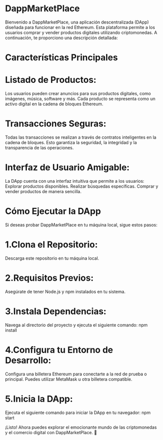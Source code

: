# DappMarketPlace
Bienvenido a DappMarketPlace, una aplicación descentralizada (DApp) diseñada para funcionar en la red Ethereum. Esta plataforma permite a los usuarios comprar y vender productos digitales utilizando criptomonedas. A continuación, te proporciono una descripción detallada:

# Características Principales
  # Listado de Productos:
  Los usuarios pueden crear anuncios para sus productos digitales, como imágenes, música, software y más.
  Cada producto se representa como un activo digital en la cadena de bloques Ethereum.

  # Transacciones Seguras:
  Todas las transacciones se realizan a través de contratos inteligentes en la cadena de bloques.
  Esto garantiza la seguridad, la integridad y la transparencia de las operaciones.

  # Interfaz de Usuario Amigable:
  La DApp cuenta con una interfaz intuitiva que permite a los usuarios:
  Explorar productos disponibles.
  Realizar búsquedas específicas.
  Comprar y vender productos de manera sencilla.

# Cómo Ejecutar la DApp
Si deseas probar DappMarketPlace en tu máquina local, sigue estos pasos:

  # 1.Clona el Repositorio:
  Descarga este repositorio en tu máquina local.
  # 2.Requisitos Previos:
  Asegúrate de tener Node.js y npm instalados en tu sistema.
  # 3.Instala Dependencias:
  Navega al directorio del proyecto y ejecuta el siguiente comando:
  npm install
  # 4.Configura tu Entorno de Desarrollo:
  Configura una billetera Ethereum para conectarte a la red de prueba o principal.
  Puedes utilizar MetaMask u otra billetera compatible.

  # 5.Inicia la DApp:
  Ejecuta el siguiente comando para iniciar la DApp en tu navegador:
  npm start

¡Listo! Ahora puedes explorar el emocionante mundo de las criptomonedas y el comercio digital con DappMarketPlace. 🚀
